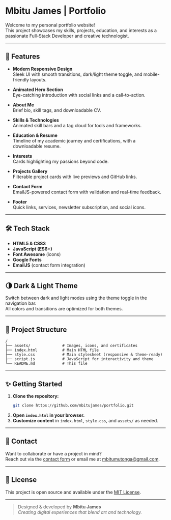 # Mbitu James | Portfolio

Welcome to my personal portfolio website!  
This project showcases my skills, projects, education, and interests as a passionate Full-Stack Developer and creative technologist.

---

## 🚀 Features

- **Modern Responsive Design**  
  Sleek UI with smooth transitions, dark/light theme toggle, and mobile-friendly layouts.

- **Animated Hero Section**  
  Eye-catching introduction with social links and a call-to-action.

- **About Me**  
  Brief bio, skill tags, and downloadable CV.

- **Skills & Technologies**  
  Animated skill bars and a tag cloud for tools and frameworks.

- **Education & Resume**  
  Timeline of my academic journey and certifications, with a downloadable resume.

- **Interests**  
  Cards highlighting my passions beyond code.

- **Projects Gallery**  
  Filterable project cards with live previews and GitHub links.

- **Contact Form**  
  EmailJS-powered contact form with validation and real-time feedback.

- **Footer**  
  Quick links, services, newsletter subscription, and social icons.

---

## 🛠️ Tech Stack

- **HTML5 & CSS3**  
- **JavaScript (ES6+)**
- **Font Awesome** (icons)
- **Google Fonts**
- **EmailJS** (contact form integration)

---

## 🌗 Dark & Light Theme

Switch between dark and light modes using the theme toggle in the navigation bar.  
All colors and transitions are optimized for both themes.

---

## 📂 Project Structure

```
/
├── assets/              # Images, icons, and certificates
├── index.html           # Main HTML file
├── style.css            # Main stylesheet (responsive & theme-ready)
├── script.js            # JavaScript for interactivity and theme
└── README.md            # This file
```

---

## ✨ Getting Started

1. **Clone the repository:**
   ```sh
   git clone https://github.com/mbitujames/portfolio.git
   ```
2. **Open `index.html` in your browser.**
3. **Customize content** in `index.html`, `style.css`, and `assets/` as needed.

---

## 📧 Contact

Want to collaborate or have a project in mind?  
Reach out via the [contact form](#contact) or email me at [mbitumutonga@gmail.com](mailto:mbitumutonga@gmail.com).

---

## 📝 License

This project is open source and available under the [MIT License](LICENSE).

---

> Designed & developed by **Mbitu James**  
> _Creating digital experiences that blend art and technology._